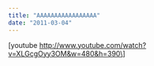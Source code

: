 ```yaml
---
title: "AAAAAAAAAAAAAAAAA"
date: "2011-03-04"
---
```


\[youtube http://www.youtube.com/watch?v=XLGcgOyy3OM&w=480&h=390\]
